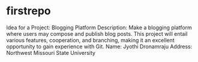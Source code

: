 # firstrepo
Idea for a Project: Blogging Platform  Description:  Make a blogging platform where users may compose and publish blog posts. This project will entail various features, cooperation, and branching, making it an excellent opportunity to gain experience with Git.
Name: Jyothi Dronamraju
Address: Northwest Missouri State University 
